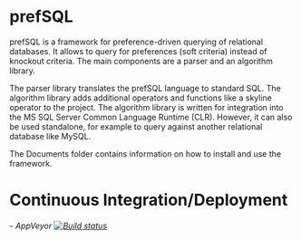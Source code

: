prefSQL
=======
prefSQL is a framework for preference-driven querying of relational databases. It allows to query for preferences (soft criteria) instead of knockout criteria.
The main components are a parser and an algorithm library. 

The parser library translates the prefSQL language to standard SQL.
The algorithm library adds additional operators and functions like a skyline operator to the project.
The algorithm library is written for integration into the MS SQL Server Common Language Runtime (CLR). 
However, it can also be used standalone, for example to query against another relational database like MySQL.
 
The Documents folder contains information on how to install and use the framework.


Continuous Integration/Deployment
=======
###### - AppVeyor [![Build status](https://ci.appveyor.com/api/projects/status/458h4u5v0qbh2tr7?svg=true)](https://ci.appveyor.com/project/migaman/prefsql)


